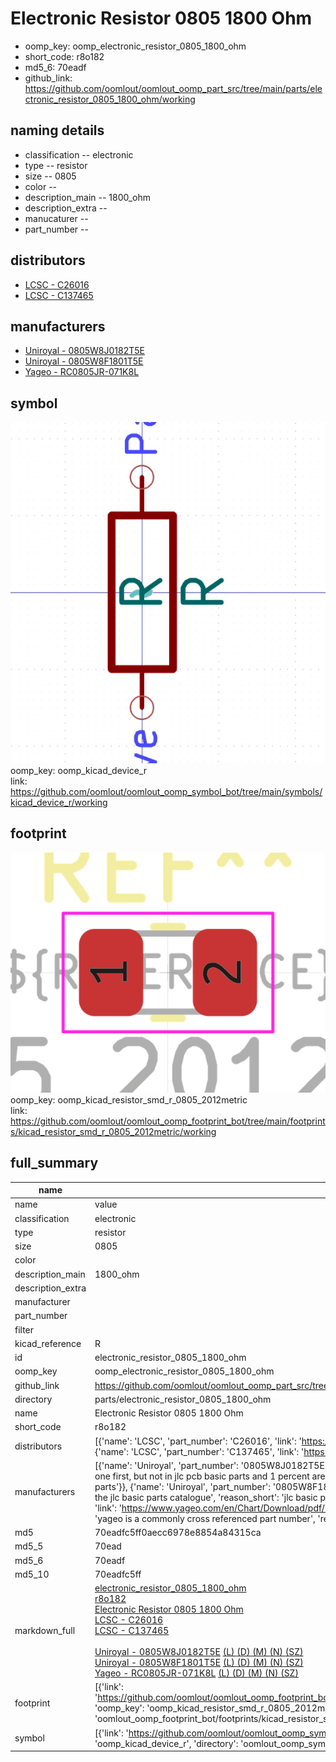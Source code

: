 # Electronic Resistor 0805 1800 Ohm

  
* oomp_key: oomp_electronic_resistor_0805_1800_ohm 
* short_code: r8o182
* md5_6: 70eadf  
* github_link: https://github.com/oomlout/oomlout_oomp_part_src/tree/main/parts/electronic_resistor_0805_1800_ohm/working  
## naming details
* classification -- electronic
* type -- resistor
* size -- 0805
* color -- 
* description_main -- 1800_ohm
* description_extra -- 
* manucaturer -- 
* part_number -- 

## distributors
* [LCSC - C26016](https://lcsc.com/product-detail/C26016.html)  
* [LCSC - C137465](https://lcsc.com/product-detail/C137465.html)  

## manufacturers
* [Uniroyal - 0805W8J0182T5E]()  
* [Uniroyal - 0805W8F1801T5E]()  
* [Yageo - RC0805JR-071K8L](https://www.yageo.com/en/Chart/Download/pdf/RC0805JR-071K8L)  

## symbol

![](symbol/0/working/working_600.png)  
oomp_key: oomp_kicad_device_r  
link: https://github.com/oomlout/oomlout_oomp_symbol_bot/tree/main/symbols/kicad_device_r/working  

## footprint

![](footprint/0/working/working_600.png)  
oomp_key: oomp_kicad_resistor_smd_r_0805_2012metric  
link: https://github.com/oomlout/oomlout_oomp_footprint_bot/tree/main/footprints/kicad_resistor_smd_r_0805_2012metric/working  

## full_summary
| name | value | 
| --- | --- | 
| name | value | 
| classification | electronic | 
| type | resistor | 
| size | 0805 | 
| color |  | 
| description_main | 1800_ohm | 
| description_extra |  | 
| manufacturer |  | 
| part_number |  | 
| filter |  | 
| kicad_reference | R | 
| id | electronic_resistor_0805_1800_ohm | 
| oomp_key | oomp_electronic_resistor_0805_1800_ohm | 
| github_link | https://github.com/oomlout/oomlout_oomp_part_src/tree/main/parts/electronic_resistor_0805_1800_ohm/working | 
| directory | parts/electronic_resistor_0805_1800_ohm | 
| name | Electronic Resistor 0805 1800 Ohm | 
| short_code | r8o182 | 
| distributors | [{'name': 'LCSC', 'part_number': 'C26016', 'link': 'https://lcsc.com/product-detail/C26016.html', 'id': 'distributor_lcsc'}, {'name': 'LCSC', 'part_number': 'C137465', 'link': 'https://lcsc.com/product-detail/C137465.html', 'id': 'distributor_lcsc'}] | 
| manufacturers | [{'name': 'Uniroyal', 'part_number': '0805W8J0182T5E', 'link': '', 'id': 'manufacturer_uniroyal', 'note': {'reason': 'did this one first, but not in jlc pcb basic parts and 1 percent are and they are the same price', 'reason_short': 'not in jlc basic parts'}}, {'name': 'Uniroyal', 'part_number': '0805W8F1801T5E', 'link': '', 'id': 'manufacturer_uniroyal', 'note': {'reason': 'in the jlc basic parts catalogue', 'reason_short': 'jlc basic part'}}, {'name': 'Yageo', 'part_number': 'RC0805JR-071K8L', 'link': 'https://www.yageo.com/en/Chart/Download/pdf/RC0805JR-071K8L', 'id': 'manufacturer_yageo', 'note': {'reason': 'yageo is a commonly cross referenced part number', 'reason_short': 'available everywhere'}}] | 
| md5 | 70eadfc5ff0aecc6978e8854a84315ca | 
| md5_5 | 70ead | 
| md5_6 | 70eadf | 
| md5_10 | 70eadfc5ff | 
| markdown_full | [electronic_resistor_0805_1800_ohm](https://github.com/oomlout/oomlout_oomp_part_src/tree/main/parts/electronic_resistor_0805_1800_ohm/working)<br>[r8o182](https://github.com/oomlout/oomlout_oomp_part_src/tree/main/parts/electronic_resistor_0805_1800_ohm/working)<br>[Electronic Resistor 0805 1800 Ohm](https://github.com/oomlout/oomlout_oomp_part_src/tree/main/parts/electronic_resistor_0805_1800_ohm/working)<br>[LCSC - C26016<br>](https://lcsc.com/product-detail/C26016.html)[LCSC - C137465<br>](https://lcsc.com/product-detail/C137465.html)<br>[Uniroyal - 0805W8J0182T5E]() [(L)  ](https://www.lcsc.com/search?q=0805W8J0182T5E)[(D)  ](https://www.digikey.com/en/products?keywords=0805W8J0182T5E)[(M)  ](https://www.mouser.com/Search/Refine?Keyword=0805W8J0182T5E)[(N)  ](https://www.newark.com/search?st=0805W8J0182T5E)[(SZ)  ](https://so.szlcsc.com/global.html?k=0805W8J0182T5E)<br>[Uniroyal - 0805W8F1801T5E]() [(L)  ](https://www.lcsc.com/search?q=0805W8F1801T5E)[(D)  ](https://www.digikey.com/en/products?keywords=0805W8F1801T5E)[(M)  ](https://www.mouser.com/Search/Refine?Keyword=0805W8F1801T5E)[(N)  ](https://www.newark.com/search?st=0805W8F1801T5E)[(SZ)  ](https://so.szlcsc.com/global.html?k=0805W8F1801T5E)<br>[Yageo - RC0805JR-071K8L](https://www.yageo.com/en/Chart/Download/pdf/RC0805JR-071K8L) [(L)  ](https://www.lcsc.com/search?q=RC0805JR-071K8L)[(D)  ](https://www.digikey.com/en/products?keywords=RC0805JR-071K8L)[(M)  ](https://www.mouser.com/Search/Refine?Keyword=RC0805JR-071K8L)[(N)  ](https://www.newark.com/search?st=RC0805JR-071K8L)[(SZ)  ](https://so.szlcsc.com/global.html?k=RC0805JR-071K8L)<br> | 
| footprint | [{'link': 'https://github.com/oomlout/oomlout_oomp_footprint_bot/tree/main/foootprntss/kicad_resistor_smd_r_0805_2012metric', 'oomp_key': 'oomp_kicad_resistor_smd_r_0805_2012metric', 'directory': 'oomlout_oomp_footprint_bot/footprints/kicad_resistor_smd_r_0805_2012metric//working/working.kicad_mod'}] | 
| symbol | [{'link': 'https://github.com/oomlout/oomlout_oomp_symbol_bot/tree/main/symbols/kicad_device_r', 'oomp_key': 'oomp_kicad_device_r', 'directory': 'oomlout_oomp_symbol_bot/symbols/kicad_device_r//working/working.kicad_sym'}] | 
